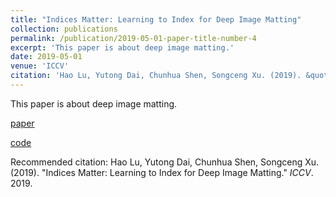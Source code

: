 ```yaml
---
title: "Indices Matter: Learning to Index for Deep Image Matting"
collection: publications
permalink: /publication/2019-05-01-paper-title-number-4
excerpt: 'This paper is about deep image matting.'
date: 2019-05-01
venue: 'ICCV'
citation: 'Hao Lu, Yutong Dai, Chunhua Shen, Songceng Xu. (2019). &quot;Indices Matter: Learning to Index for Deep Image Matting.&quot; <i>ICCV</i>. 2019.'
---
```

This paper is about deep image matting.

[paper](https://openaccess.thecvf.com/content_ICCV_2019/html/Lu_Indices_Matter_Learning_to_Index_for_Deep_Image_Matting_ICCV_2019_paper.html)

[code](https://github.com/poppinace/indexnet_matting)

Recommended citation: Hao Lu, Yutong Dai, Chunhua Shen, Songceng Xu. (2019). "Indices Matter: Learning to Index for Deep Image Matting." <i>ICCV</i>. 2019.
